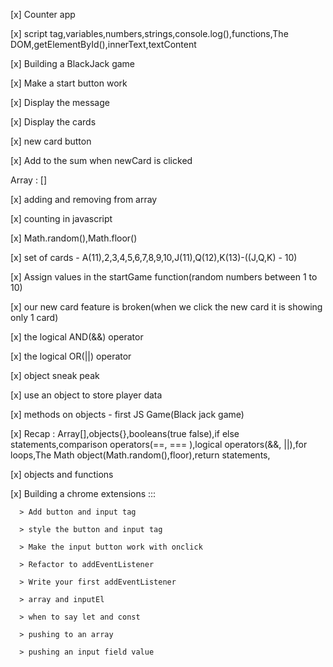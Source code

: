 [x] Counter app  

[x] script tag,variables,numbers,strings,console.log(),functions,The DOM,getElementById(),innerText,textContent


[x] Building a BlackJack game

[x] Make a start button work 

[x] Display the message

[x] Display the cards

[x] new card button 

[x] Add to the sum when newCard is clicked


Array : []

[x] adding and removing from array

[x] counting in javascript

[x] Math.random(),Math.floor()

[x] set of cards - A(11),2,3,4,5,6,7,8,9,10,J(11),Q(12),K(13)-((J,Q,K) - 10)

[x] Assign values in the startGame function(random numbers between 1 to 10)

[x] our new card feature is broken(when we click the new card it is showing only 1 card)

[x] the logical AND(&&) operator 

[x] the logical OR(||) operator

[x] object sneak peak 

[x] use an object to store player data

[x] methods on objects - first JS Game(Black jack game)

[x] Recap : Array[],objects{},booleans(true false),if else statements,comparison operators(==, === ),logical operators(&&, ||),for loops,The Math object(Math.random(),floor),return statements,


[x] objects and functions


[x] Building a chrome extensions ::: 

      > Add button and input tag

      > style the button and input tag

      > Make the input button work with onclick 

      > Refactor to addEventListener

      > Write your first addEventListener

      > array and inputEl

      > when to say let and const 

      > pushing to an array 

      > pushing an input field value  
  
